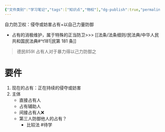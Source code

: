 ```yaml
---
{"文件类别":"学习笔记","tags":["知识点","物权"],"dg-publish":true,"permalink":"/学习笔记studyup/物权法学/自力防卫权/","dgPassFrontmatter":true,"created":"2024-10-25T09:06:58.087+08:00","updated":"2024-10-25T09:10:05.389+08:00"}
---
```


自力防卫权：侵夺或妨害占有+以自己力量防御
- 占有的消极维护，属于特殊的正当防卫>>> [[法条/法条细则/民法典/中华人民共和国民法典#^t181\|民第 181 条]]
>德民859I 占有人对于暴力得以己力防御之

# 要件
1. 现在的占有：正在持续的侵夺或妨害
2. 主体
	- 直接占有人
	- 占有辅助人
	- 间接占有人❌
	- 第三人防御他人的占有？
		- 比较法 #待学 